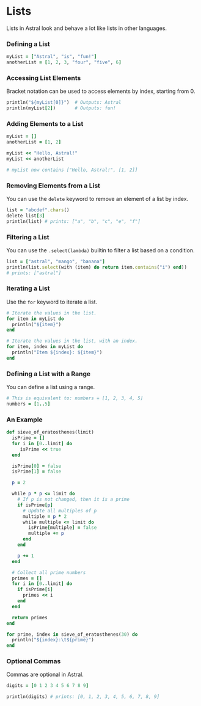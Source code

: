 # Lists

Lists in Astral look and behave a lot like lists in other languages.

### Defining a List

```ruby
myList = ["Astral", "is", "fun!"]
anotherList = [1, 2, 3, "four", "five", 6]
```

### Accessing List Elements

Bracket notation can be used to access elements by index, starting from 0.

```ruby
println("${myList[0]}")  # Outputs: Astral
println(myList[2])       # Outputs: fun!
```

### Adding Elements to a List

```ruby
myList = []
anotherList = [1, 2]

myList << "Hello, Astral!"
myList << anotherList

# myList now contains ["Hello, Astral!", [1, 2]]
```

### Removing Elements from a List

You can use the `delete` keyword to remove an element of a list by index.

```ruby
list = "abcdef".chars()
delete list[3]
println(list) # prints: ["a", "b", "c", "e", "f"]
```

### Filtering a List

You can use the `.select(lambda)` builtin to filter a list based on a condition.

```ruby
list = ["astral", "mango", "banana"]
println(list.select(with (item) do return item.contains("i") end))
# prints: ["astral"]
```

### Iterating a List

Use the `for` keyword to iterate a list.

```ruby
# Iterate the values in the list.
for item in myList do
  println("${item}")
end

# Iterate the values in the list, with an index.
for item, index in myList do
  println("Item ${index}: ${item}")
end
```

### Defining a List with a Range

You can define a list using a range.

```ruby
# This is equivalent to: numbers = [1, 2, 3, 4, 5]
numbers = [1..5] 
```

### An Example

```ruby
def sieve_of_eratosthenes(limit)
  isPrime = []
  for i in [0..limit] do
     isPrime << true
  end

  isPrime[0] = false
  isPrime[1] = false

  p = 2

  while p * p <= limit do
    # If p is not changed, then it is a prime
    if isPrime[p]
      # Update all multiples of p
      multiple = p * 2
      while multiple <= limit do
        isPrime[multiple] = false
        multiple += p
      end
    end

    p += 1
  end

  # Collect all prime numbers
  primes = []
  for i in [0..limit] do
    if isPrime[i]
      primes << i
    end
  end

  return primes
end

for prime, index in sieve_of_eratosthenes(30) do
  println("${index}:\t${prime}")
end
```

### Optional Commas

Commas are optional in Astral.

```ruby
digits = [0 1 2 3 4 5 6 7 8 9]

println(digits) # prints: [0, 1, 2, 3, 4, 5, 6, 7, 8, 9]
```